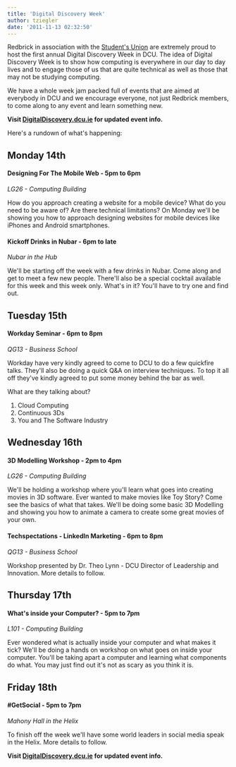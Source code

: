 ```yaml
---
title: 'Digital Discovery Week'
author: tziegler
date: '2011-11-13 02:32:50'
---
```

Redbrick in association with the [Student's Union](http://www.dcusu.ie/) are extremely proud to host the first annual Digital Discovery Week in DCU. The idea of Digital Discovery Week is to show how computing is everywhere in our day to day lives and to engage those of us that are quite technical as well as those that may not be studying computing.

We have a whole week jam packed full of events that are aimed at everybody in DCU and we encourage everyone, not just Redbrick members, to come along to any event and learn something new.

**Visit [DigitalDiscovery.dcu.ie](http://digitaldiscovery.dcu.ie) for updated event info.**

Here's a rundown of what's happening:

## Monday 14th

#### Designing For The Mobile Web - 5pm to 6pm  

_LG26 - Computing Building_

How do you approach creating a website for a mobile device? What do you need to be aware of? Are there technical limitations? On Monday we'll be showing you how to approach designing websites for mobile devices like iPhones and Android smartphones.

#### Kickoff Drinks in Nubar - 6pm to late

_Nubar in the Hub_

We'll be starting off the week with a few drinks in Nubar. Come along and get to meet a few new people. There'll also be a special cocktail available for this week and this week only. What's in it? You'll have to try one and find out.

## Tuesday 15th

#### Workday Seminar - 6pm to 8pm

_QG13 - Business School_

Workday have very kindly agreed to come to DCU to do a few quickfire talks. They'll also be doing a quick Q&A on interview techniques. To top it all off they've kindly agreed to put some money behind the bar as well.

What are they talking about?

1.  Cloud Computing
2.  Continuous 3Ds
3.  You and The Software Industry

## Wednesday 16th

#### 3D Modelling Workshop - 2pm to 4pm

_LG26 - Computing Building_

We'll be holding a workshop where you'll learn what goes into creating movies in 3D software. Ever wanted to make movies like Toy Story? Come see the basics of what that takes. We'll be doing some basic 3D Modelling and showing you how to animate a camera to create some great movies of your own.

#### Techspectations - LinkedIn Marketing - 6pm to 8pm

_QG13 - Business School_

Workshop presented by Dr. Theo Lynn - DCU Director of Leadership and Innovation. More details to follow.

## Thursday 17th

#### What's inside your Computer? - 5pm to 7pm

_L101 - Computing Building_

Ever wondered what is actually inside your computer and what makes it tick? We'll be doing a hands on workshop on what goes on inside your computer. You'll be taking apart a computer and learning what components do what. You may just find out it's not as scary as you think it is.

## Friday 18th

#### #GetSocial - 5pm to 7pm

_Mahony Hall in the Helix_

To finish off the week we'll have some world leaders in social media speak in the Helix. More details to follow.

**Visit [DigitalDiscovery.dcu.ie](http://digitaldiscovery.dcu.ie) for updated event info.**